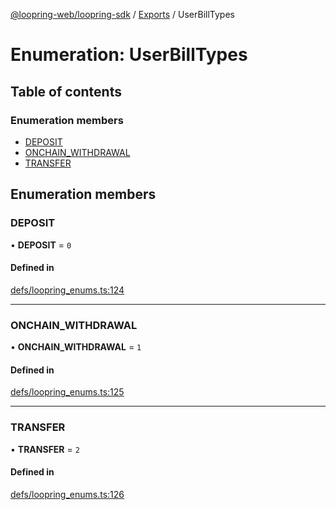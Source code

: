 [@loopring-web/loopring-sdk](../README.md) / [Exports](../modules.md) / UserBillTypes

# Enumeration: UserBillTypes

## Table of contents

### Enumeration members

- [DEPOSIT](UserBillTypes.md#deposit)
- [ONCHAIN\_WITHDRAWAL](UserBillTypes.md#onchain_withdrawal)
- [TRANSFER](UserBillTypes.md#transfer)

## Enumeration members

### DEPOSIT

• **DEPOSIT** = `0`

#### Defined in

[defs/loopring_enums.ts:124](https://github.com/Loopring/loopring_sdk/blob/81e0b16/src/defs/loopring_enums.ts#L124)

___

### ONCHAIN\_WITHDRAWAL

• **ONCHAIN\_WITHDRAWAL** = `1`

#### Defined in

[defs/loopring_enums.ts:125](https://github.com/Loopring/loopring_sdk/blob/81e0b16/src/defs/loopring_enums.ts#L125)

___

### TRANSFER

• **TRANSFER** = `2`

#### Defined in

[defs/loopring_enums.ts:126](https://github.com/Loopring/loopring_sdk/blob/81e0b16/src/defs/loopring_enums.ts#L126)

